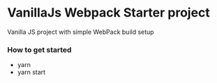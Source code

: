 # VanillaJs Webpack Starter project
Vanilla JS project with simple WebPack build setup

### How to get started
- yarn
- yarn start